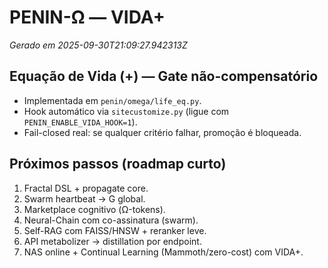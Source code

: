 # PENIN-Ω — VIDA+
_Gerado em 2025-09-30T21:09:27.942313Z_

## Equação de Vida (+) — Gate não-compensatório
- Implementada em `penin/omega/life_eq.py`.
- Hook automático via `sitecustomize.py` (ligue com `PENIN_ENABLE_VIDA_HOOK=1`).
- Fail-closed real: se qualquer critério falhar, promoção é bloqueada.

## Próximos passos (roadmap curto)
1. Fractal DSL + propagate core.
2. Swarm heartbeat → G global.
3. Marketplace cognitivo (Ω-tokens).
4. Neural-Chain com co-assinatura (swarm).
5. Self-RAG com FAISS/HNSW + reranker leve.
6. API metabolizer → distillation por endpoint.
7. NAS online + Continual Learning (Mammoth/zero-cost) com VIDA+.